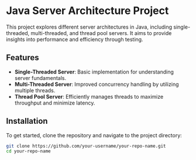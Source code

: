 # Java Server Architecture Project

This project explores different server architectures in Java, including single-threaded, multi-threaded, and thread pool servers. It aims to provide insights into performance and efficiency through testing.

## Features

- **Single-Threaded Server**: Basic implementation for understanding server fundamentals.
- **Multi-Threaded Server**: Improved concurrency handling by utilizing multiple threads.
- **Thread Pool Server**: Efficiently manages threads to maximize throughput and minimize latency.

## Installation

To get started, clone the repository and navigate to the project directory:

```bash
git clone https://github.com/your-username/your-repo-name.git
cd your-repo-name
